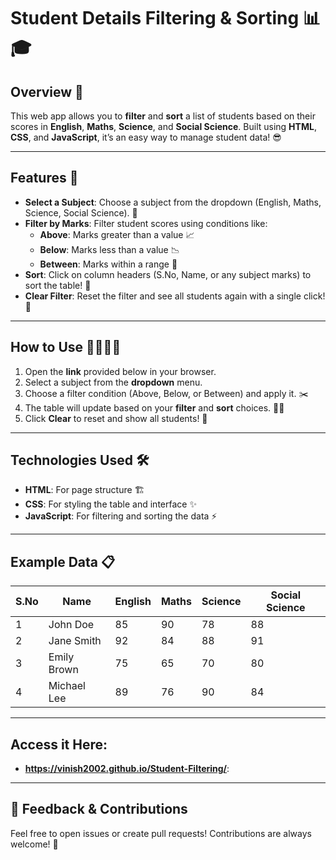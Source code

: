 # Student Details Filtering & Sorting 📊🎓

## Overview 🌟
This web app allows you to **filter** and **sort** a list of students based on their scores in **English**, **Maths**, **Science**, and **Social Science**. Built using **HTML**, **CSS**, and **JavaScript**, it’s an easy way to manage student data! 😎

---

## Features 🚀

- **Select a Subject**: Choose a subject from the dropdown (English, Maths, Science, Social Science). 🎯
- **Filter by Marks**: Filter student scores using conditions like:
  - **Above**: Marks greater than a value 📈
  - **Below**: Marks less than a value 📉
  - **Between**: Marks within a range 🔄
- **Sort**: Click on column headers (S.No, Name, or any subject marks) to sort the table! 🔢
- **Clear Filter**: Reset the filter and see all students again with a single click! 🔄

---

## How to Use 👨‍💻👩‍💻

1. Open the **link** provided below in your browser.
2. Select a subject from the **dropdown** menu.
3. Choose a filter condition (Above, Below, or Between) and apply it. ✂️
4. The table will update based on your **filter** and **sort** choices. 🧑‍🏫
5. Click **Clear** to reset and show all students! 🔄

---

## Technologies Used 🛠️

- **HTML**: For page structure 🏗️
- **CSS**: For styling the table and interface ✨
- **JavaScript**: For filtering and sorting the data ⚡

---

## Example Data 📋

| S.No | Name        | English | Maths | Science | Social Science |
|------|-------------|---------|-------|---------|----------------|
| 1    | John Doe    | 85      | 90    | 78      | 88             |
| 2    | Jane Smith  | 92      | 84    | 88      | 91             |
| 3    | Emily Brown | 75      | 65    | 70      | 80             |
| 4    | Michael Lee | 89      | 76    | 90      | 84             |

---

## Access it Here:
- **https://vinish2002.github.io/Student-Filtering/**:

---
## 💬 Feedback & Contributions
Feel free to open issues or create pull requests! Contributions are always welcome! 🙌


